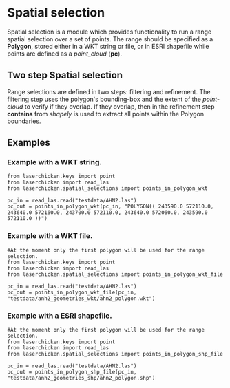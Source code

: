 # Spatial selection

Spatial selection is a module which provides functionality to run a range spatial selection over a set of points. The range should be specified as a **Polygon**, stored either in a WKT string or file, or in ESRI shapefile while points are defined as a *point_cloud* (**pc**).

## Two step Spatial selection

Range selections are defined in two steps: filtering and refinement. The filtering step uses the polygon's bounding-box and the extent of the *point-cloud* to verify if they overlap. If they overlap, then in the refinement step **contains** from *shapely* is used to extract all points within the Polygon boundaries. 

## Examples

### Example with a WKT string.
```
from laserchicken.keys import point
from laserchicken import read_las
from laserchicken.spatial_selections import points_in_polygon_wkt

pc_in = read_las.read("testdata/AHN2.las")
pc_out = points_in_polygon_wkt(pc_in, "POLYGON(( 243590.0 572110.0, 243640.0 572160.0, 243700.0 572110.0, 243640.0 572060.0, 243590.0 572110.0 ))")
```

### Example with a WKT file.
```
#At the moment only the first polygon will be used for the range selection.
from laserchicken.keys import point
from laserchicken import read_las
from laserchicken.spatial_selections import points_in_polygon_wkt_file

pc_in = read_las.read("testdata/AHN2.las")
pc_out = points_in_polygon_wkt_file(pc_in, "testdata/anh2_geometries_wkt/ahn2_polygon.wkt")
```

### Example with a ESRI shapefile.
```
#At the moment only the first polygon will be used for the range selection.
from laserchicken.keys import point
from laserchicken import read_las
from laserchicken.spatial_selections import points_in_polygon_shp_file

pc_in = read_las.read("testdata/AHN2.las")
pc_out = points_in_polygon_shp_file(pc_in, "testdata/anh2_geometries_shp/ahn2_polygon.shp")
```

